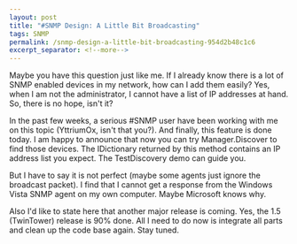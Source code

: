 ```yaml
---
layout: post
title: "#SNMP Design: A Little Bit Broadcasting"
tags: SNMP
permalink: /snmp-design-a-little-bit-broadcasting-954d2b48c1c6
excerpt_separator: <!--more-->
---
```

Maybe you have this question just like me. If I already know there is a lot of SNMP enabled devices in my network, how can I add them easily? Yes, when I am not the administrator, I cannot have a list of IP addresses at hand. So, there is no hope, isn't it?
<!--more-->

In the past few weeks, a serious #SNMP user have been working with me on this topic (YttriumOx, isn't that you?). And finally, this feature is done today. I am happy to announce that now you can try Manager.Discover to find those devices. The IDictionary returned by this method contains an IP address list you expect. The TestDiscovery demo can guide you.

But I have to say it is not perfect (maybe some agents just ignore the broadcast packet). I find that I cannot get a response from the Windows Vista SNMP agent on my own computer. Maybe Microsoft knows why.

Also I'd like to state here that another major release is coming. Yes, the 1.5 (TwinTower) release is 90% done. All I need to do now is integrate all parts and clean up the code base again. Stay tuned.
